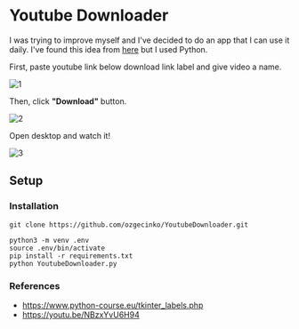 # Youtube Downloader
I was trying to improve myself and I've decided to do an app that I can use it daily.
I've found this idea from [here](https://www.geeksforgeeks.org/project-idea-automatic-youtube-playlist-downloader/)
but I used Python. 

First, paste youtube link below download link label and give video a name.

![1](https://user-images.githubusercontent.com/58422765/112445750-89033e00-8d60-11eb-9e18-6b751b95ac6c.PNG)

Then, click **"Download"** button.

![2](https://user-images.githubusercontent.com/58422765/112445796-93253c80-8d60-11eb-85f5-9cc89b9084e1.PNG)

Open desktop and watch it!

![3](https://user-images.githubusercontent.com/58422765/112445825-9a4c4a80-8d60-11eb-9a2b-190e29beaa96.PNG)


## Setup 
### Installation
```
git clone https://github.com/ozgecinko/YoutubeDownloader.git
```
```
python3 -m venv .env
source .env/bin/activate
pip install -r requirements.txt
python YoutubeDownloader.py
```


### References
* https://www.python-course.eu/tkinter_labels.php
* https://youtu.be/NBzxYvU6H94
